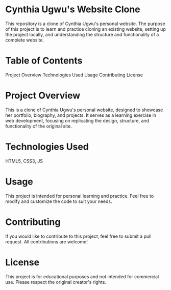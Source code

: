 # Cynthia Ugwu's Website Clone #
This repository is a clone of Cynthia Ugwu's personal website. The purpose of this project is to learn and practice cloning an existing website, setting up the project locally, and understanding the structure and functionality of a complete website.

# Table of Contents #
Project Overview
Technologies Used
Usage
Contributing
License

# Project Overview
This is a clone of Cynthia Ugwu's personal website, designed to showcase her portfolio, biography, and projects. It serves as a learning exercise in web development, focusing on replicating the design, structure, and functionality of the original site.

# Technologies Used
HTML5,
CSS3,
JS

# Usage
This project is intended for personal learning and practice.
Feel free to modify and customize the code to suit your needs.

# Contributing
If you would like to contribute to this project, feel free to submit a pull request. All contributions are welcome!

# License
This project is for educational purposes and not intended for commercial use. Please respect the original creator's rights.

